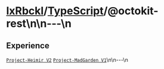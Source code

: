 # [lxRbckl]()/[TypeScript](/TypeScript)/@octokit-rest\n\n---\n
## Experience
[`Project-Heimir V2`](https://github.com/lxRbckl/Project-Heimir/blob/V2/README.md) [`Project-MadGarden V1`](https://github.com/lxRbckl/Project-MadGarden/blob/V1/README.md)\n\n---\n